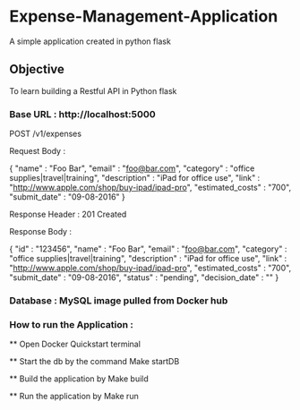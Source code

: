 # Expense-Management-Application
A simple application created in python flask

## Objective
 To learn building a Restful API in Python flask
 
### Base URL : http://localhost:5000

POST /v1/expenses

Request Body :

{
    "name" : "Foo Bar",
    "email" : "foo@bar.com",
    "category" : "office supplies|travel|training",
    "description" : "iPad for office use",
    "link" : "http://www.apple.com/shop/buy-ipad/ipad-pro",
    "estimated_costs" : "700",
    "submit_date" : "09-08-2016"
}

Response Header : 201 Created

Response Body :

{
    "id" : "123456",
    "name" : "Foo Bar",
    "email" : "foo@bar.com",
    "category" : "office supplies|travel|training",
    "description" : "iPad for office use",
    "link" : "http://www.apple.com/shop/buy-ipad/ipad-pro",
    "estimated_costs" : "700",
    "submit_date" : "09-08-2016",
    "status" : "pending",
    "decision_date" : ""
}

### Database : MySQL image pulled from Docker hub

### How to run the Application :

** Open Docker Quickstart terminal

** Start the db by the command Make startDB

** Build the application by Make build

** Run the application by Make run


